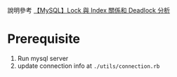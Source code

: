 說明參考 [【MySQL】Lock 與 Index 關係和 Deadlock 分析](https://yuanchieh.page/posts/2022/2022-04-25-mysqllock-%E8%88%87-index-%E9%97%9C%E4%BF%82%E5%92%8C-deadlock-%E5%88%86%E6%9E%90/)

# Prerequisite
1. Run mysql server
2. update connection info at `./utils/connection.rb`